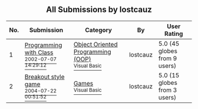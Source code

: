 ﻿<div align="center">

## All Submissions by lostcauz

</div>

No.  | Submission | Category | By   | User Rating
---- | ---------- | -------- | ---- | -----------
1 | [Programming with Class<br /><sup>2002-07-07 14:29:12</sup>](https://github.com/Planet-Source-Code/lostcauz-programming-with-class__1-36688) | [Object Oriented Programming \(OOP\)<br /><sup>Visual Basic</sup>](../ByCategory/object-oriented-programming-oop__1-47.md) | lostcauz | 5.0 (45 globes from 9 users)
2 | [Breakout style game<br /><sup>2004-07-22 00:51:52</sup>](https://github.com/Planet-Source-Code/lostcauz-breakout-style-game__1-56589) | [Games<br /><sup>Visual Basic</sup>](../ByCategory/games__1-38.md) | lostcauz | 5.0 (15 globes from 3 users)

